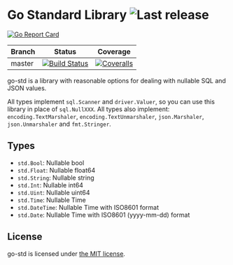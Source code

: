Go Standard Library ![Last release](https://img.shields.io/github/release/euskadi31/go-std.svg)
===================

[![Go Report Card](https://goreportcard.com/badge/github.com/euskadi31/go-std)](https://goreportcard.com/report/github.com/euskadi31/go-std)

| Branch  | Status | Coverage |
|---------|--------|----------|
| master  | [![Build Status](https://img.shields.io/travis/euskadi31/go-std/master.svg)](https://travis-ci.org/euskadi31/go-std) | [![Coveralls](https://img.shields.io/coveralls/euskadi31/go-std/master.svg)](https://coveralls.io/github/euskadi31/go-std?branch=master) |


go-std is a library with reasonable options for dealing with nullable SQL and JSON values.

All types implement `sql.Scanner` and `driver.Valuer`, so you can use this library in place of `sql.NullXXX`.
All types also implement: `encoding.TextMarshaler`, `encoding.TextUnmarshaler`, `json.Marshaler`, `json.Unmarshaler` and `fmt.Stringer`.

Types
-----

- `std.Bool`: Nullable bool
- `std.Float`: Nullable float64
- `std.String`: Nullable string
- `std.Int`: Nullable int64
- `std.Uint`: Nullable uint64
- `std.Time`: Nullable Time
- `std.DateTime`: Nullable Time with ISO8601 format
- `std.Date`: Nullable Time with ISO8601 (yyyy-mm-dd) format


License
-------

go-std is licensed under [the MIT license](LICENSE.md).

